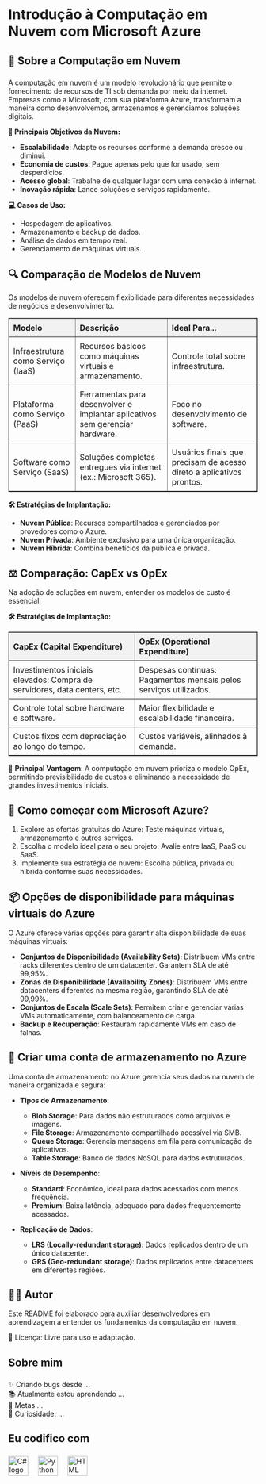 <h1 align="left">Introdução à Computação em Nuvem com Microsoft Azure</h1>

<h2 align="left">📘 Sobre a Computação em Nuvem</h2>

###

<p align="left">A computação em nuvem é um modelo revolucionário que permite o fornecimento de recursos de TI sob demanda por meio da internet. Empresas como a Microsoft, com sua plataforma Azure, transformam a maneira como desenvolvemos, armazenamos e gerenciamos soluções digitais.</p>

<p align="left"><strong>🌟 Principais Objetivos da Nuvem:</strong></p>

- <strong>Escalabilidade</strong>: Adapte os recursos conforme a demanda cresce ou diminui.
- <strong>Economia de custos</strong>: Pague apenas pelo que for usado, sem desperdícios.
- <strong>Acesso global</strong>: Trabalhe de qualquer lugar com uma conexão à internet.
- <strong>Inovação rápida</strong>: Lance soluções e serviços rapidamente.

<p align="left"><strong>💻 Casos de Uso:</strong></p>

- Hospedagem de aplicativos.
- Armazenamento e backup de dados.
- Análise de dados em tempo real.
- Gerenciamento de máquinas virtuais.

###

<h2 align="left">🔍 Comparação de Modelos de Nuvem</h2>

<p align="left">Os modelos de nuvem oferecem flexibilidade para diferentes necessidades de negócios e desenvolvimento.</p>

<table border="1" style="border-collapse: collapse; width: 100%; text-align: left;">
  <thead>
    <tr>
      <th style="padding: 8px; background-color: #f2f2f2;">Modelo</th>
      <th style="padding: 8px; background-color: #f2f2f2;">Descrição</th>
      <th style="padding: 8px; background-color: #f2f2f2;">Ideal Para...</th>
    </tr>
  </thead>
  <tbody>
    <tr>
      <td style="padding: 8px;">Infraestrutura como Serviço (IaaS)</td>
      <td style="padding: 8px;">Recursos básicos como máquinas virtuais e armazenamento.</td>
      <td style="padding: 8px;">Controle total sobre infraestrutura.</td>
    </tr>
    <tr>
      <td style="padding: 8px;">Plataforma como Serviço (PaaS)</td>
      <td style="padding: 8px;">Ferramentas para desenvolver e implantar aplicativos sem gerenciar hardware.</td>
      <td style="padding: 8px;">Foco no desenvolvimento de software.</td>
    </tr>
    <tr>
      <td style="padding: 8px;">Software como Serviço (SaaS)</td>
      <td style="padding: 8px;">Soluções completas entregues via internet (ex.: Microsoft 365).</td>
      <td style="padding: 8px;">Usuários finais que precisam de acesso direto a aplicativos prontos.</td>
    </tr>
  </tbody>
</table>

<p align="left"><strong>🛠️ Estratégias de Implantação:</strong></p>

- <strong>Nuvem Pública</strong>: Recursos compartilhados e gerenciados por provedores como o Azure.
- <strong>Nuvem Privada</strong>: Ambiente exclusivo para uma única organização.
- <strong>Nuvem Híbrida</strong>: Combina benefícios da pública e privada.

###

<h2 align="left">⚖️ Comparação: CapEx vs OpEx</h2>

<p align="left">Na adoção de soluções em nuvem, entender os modelos de custo é essencial:</p>

<p align="left"><strong>🛠️ Estratégias de Implantação:</strong></p>

<table border="1" style="border-collapse: collapse; width: 100%; text-align: left;">
  <thead>
    <tr>
      <th style="padding: 8px; background-color: #f2f2f2;">CapEx (Capital Expenditure)</th>
      <th style="padding: 8px; background-color: #f2f2f2;">OpEx (Operational Expenditure)</th>
    </tr>
  </thead>
  <tbody>
    <tr>
      <td style="padding: 8px;">Investimentos iniciais elevados: Compra de servidores, data centers, etc.</td>
      <td style="padding: 8px;">Despesas contínuas: Pagamentos mensais pelos serviços utilizados.</td>
    </tr>
    <tr>
      <td style="padding: 8px;">Controle total sobre hardware e software.</td>
      <td style="padding: 8px;">Maior flexibilidade e escalabilidade financeira.</td>
    </tr>
    <tr>
      <td style="padding: 8px;">Custos fixos com depreciação ao longo do tempo.</td>
      <td style="padding: 8px;">Custos variáveis, alinhados à demanda.</td>
    </tr>
  </tbody>
</table>

🔑 <strong>Principal Vantagem</strong>: A computação em nuvem prioriza o modelo OpEx, permitindo previsibilidade de custos e eliminando a necessidade de grandes investimentos iniciais.

###

<h2 align="left">📎 Como começar com Microsoft Azure?</h2>

1. Explore as ofertas gratuitas do Azure: Teste máquinas virtuais, armazenamento e outros serviços.
2. Escolha o modelo ideal para o seu projeto: Avalie entre IaaS, PaaS ou SaaS.
3. Implemente sua estratégia de nuvem: Escolha pública, privada ou híbrida conforme suas necessidades.

###

<h2 align="left">📦 Opções de disponibilidade para máquinas virtuais do Azure</h2>

<p align="left">O Azure oferece várias opções para garantir alta disponibilidade de suas máquinas virtuais:</p>

- **Conjuntos de Disponibilidade (Availability Sets)**: Distribuem VMs entre racks diferentes dentro de um datacenter. Garantem SLA de até 99,95%.
- **Zonas de Disponibilidade (Availability Zones)**: Distribuem VMs entre datacenters diferentes na mesma região, garantindo SLA de até 99,99%.
- **Conjuntos de Escala (Scale Sets)**: Permitem criar e gerenciar várias VMs automaticamente, com balanceamento de carga.
- **Backup e Recuperação**: Restauram rapidamente VMs em caso de falhas.

###

<h2 align="left">📂 Criar uma conta de armazenamento no Azure</h2>

<p align="left">Uma conta de armazenamento no Azure gerencia seus dados na nuvem de maneira organizada e segura:</p>

- **Tipos de Armazenamento**:
  - **Blob Storage**: Para dados não estruturados como arquivos e imagens.
  - **File Storage**: Armazenamento compartilhado acessível via SMB.
  - **Queue Storage**: Gerencia mensagens em fila para comunicação de aplicativos.
  - **Table Storage**: Banco de dados NoSQL para dados estruturados.

- **Níveis de Desempenho**:
  - **Standard**: Econômico, ideal para dados acessados com menos frequência.
  - **Premium**: Baixa latência, adequado para dados frequentemente acessados.

- **Replicação de Dados**:
  - **LRS (Locally-redundant storage)**: Dados replicados dentro de um único datacenter.
  - **GRS (Geo-redundant storage)**: Dados replicados entre datacenters em diferentes regiões.

###

<h2 align="left">🧑‍💻 Autor</h2>

Este README foi elaborado para auxiliar desenvolvedores em aprendizagem a entender os fundamentos da computação em nuvem.

🔗 Licença: Livre para uso e adaptação.

###

<h2 align="left">Sobre mim</h2>

###

<p align="left">✨ Criando bugs desde ...<br>📚 Atualmente estou aprendendo ...<br>🎯 Metas ...<br>🎲 Curiosidade: ...</p>

###

<h2 align="left">Eu codifico com</h2>

###

<div align="left">
  <img src="https://cdn.jsdelivr.net/gh/devicons/devicon/icons/csharp/csharp-original.svg" height="40" alt="C# logo" />
  <img width="12" />
  <img src="https://cdn.jsdelivr.net/gh/devicons/devicon/icons/python/python-original.svg" height="40" alt="Python logo" />
  <img width="12" />
  <img src="https://cdn.jsdelivr.net/gh/devicons/devicon/icons/html5/html5-original.svg" height="40" alt="HTML logo" />
</div>

###
